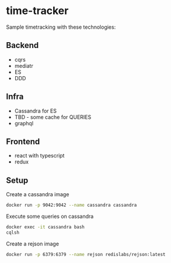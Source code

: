 # time-tracker

Sample timetracking with these technologies:

## Backend

- cqrs
- mediatr
- ES
- DDD

## Infra

- Cassandra for ES
- TBD - some cache for QUERIES
- graphql

## Frontend

- react with typescript
- redux

## Setup

Create a cassandra image

```bash
docker run -p 9042:9042 --name cassandra cassandra
```

Execute some queries on cassandra

```bash
docker exec -it cassandra bash
cqlsh
```

Create a rejson image

```bash
docker run -p 6379:6379 --name rejson redislabs/rejson:latest
```
